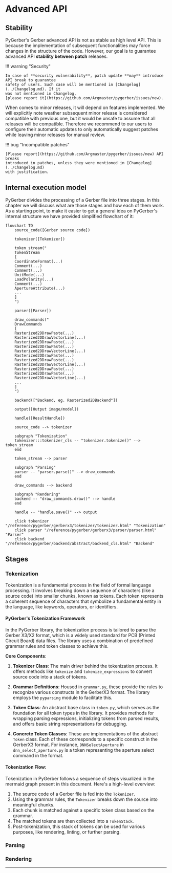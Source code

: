 # Advanced API

## Stability

PyGerber's Gerber advanced API is not as stable as high level API. This is because the
implementation of subsequent functionalities may force changes in the structure of the
code. However, our goal is to guarantee advanced API **stability between patch**
releases.

!!! warning "Security"

    In case of **security vulnerability**, patch update **may** introduce API break to guarantee
    safety of users. Such case will be mentioned in [Changelog](../Changelog.md). If it
    was not mentioned in Changelog,
    [please report it](https://github.com/Argmaster/pygerber/issues/new).

When comes to minor releases, it will depend on features implemented. We will explicitly
note weather subsequent minor release is considered compatible with previous one, but it
would be unsafe to assume that all releases will be compatible. Therefore we recommend
to our users to configure their automatic updates to only automatically suggest patches
while leaving minor releases for manual review.

!!! bug "Incompatible patches"

    [Please report](https://github.com/Argmaster/pygerber/issues/new) API breaks
    introduced in patches, unless they were mentioned in [Changelog](../Changelog.md)
    with justification.

## Internal execution model

PyGerber divides the processing of a Gerber file into three stages. In this chapter we
will discuss what are those stages and how each of them work. As a starting point, to
make it easier to get a general idea on PyGerber's internal structure we have provided
simplified flowchart of it:

```mermaid
flowchart TD
    source_code([Gerber source code])

    tokenizer([Tokenizer])

    token_stream("
    TokenStream
    [
    CoordinateFormat(...)
    Comment(...)
    Comment(...)
    UnitMode(...)
    LoadPolarity(...)
    Comment(...)
    ApertureAttribute(...)
    ...
    ]
    ")

    parser([Parser])

    draw_commands("
    DrawCommands
    [
    Rasterized2DDrawPaste(...)
    Rasterized2DDrawVectorLine(...)
    Rasterized2DDrawPaste(...)
    Rasterized2DDrawPaste(...)
    Rasterized2DDrawVectorLine(...)
    Rasterized2DDrawPaste(...)
    Rasterized2DDrawPaste(...)
    Rasterized2DDrawVectorLine(...)
    Rasterized2DDrawPaste(...)
    Rasterized2DDrawPaste(...)
    Rasterized2DDrawVectorLine(...)
    ...
    ]
    ")

    backend(["Backend, eg. Rasterized2DBackend"])

    output([Output image/model])

    handle([ResultHandle])

    source_code --> tokenizer

    subgraph "Tokenization"
    tokenizer:::tokenizer_cls -- "tokenizer.tokenize()" --> token_stream
    end

    token_stream --> parser

    subgraph "Parsing"
    parser -- "parser.parse()" --> draw_commands
    end

    draw_commands --> backend

    subgraph "Rendering"
    backend -- "draw_commands.draw()" --> handle
    end

    handle -- "handle.save()" --> output

    click tokenizer "/reference/pygerber/gerberx3/tokenizer/tokenizer.html" "Tokenization"
    click parser "/reference/pygerber/gerberx3/parser/parser.html" "Parser"
    click backend "/reference/pygerber/backend/abstract/backend_cls.html" "Backend"
```

## Stages

### Tokenization

Tokenization is a fundamental process in the field of formal language processing. It
involves breaking down a sequence of characters (like a source code) into smaller
chunks, known as tokens. Each token represents a coherent sequence of characters that
symbolize a fundamental entity in the language, like keywords, operators, or
identifiers.

#### PyGerber's Tokenization Framework

In the PyGerber library, the tokenization process is tailored to parse the Gerber X3/X2
format, which is a widely used standard for PCB (Printed Circuit Board) data files. The
library uses a combination of predefined grammar rules and token classes to achieve
this.

**Core Components**:

1. **Tokenizer Class**: The main driver behind the tokenization process. It offers
   methods like `tokenize` and `tokenize_expressions` to convert source code into a
   stack of tokens.

2. **Grammar Definitions**: Housed in `grammar.py`, these provide the rules to recognize
   various constructs in the GerberX3 format. The library employs the `pyparsing` module
   to facilitate this.

3. **Token Class**: An abstract base class in `token.py`, which serves as the foundation
   for all token types in the library. It provides methods for wrapping parsing
   expressions, initializing tokens from parsed results, and offers basic string
   representations for debugging.

4. **Concrete Token Classes**: These are implementations of the abstract `Token` class.
   Each of these corresponds to a specific construct in the GerberX3 format. For
   instance, `DNNSelectAperture` in `dnn_select_aperture.py` is a token representing the
   aperture select command in the format.

#### Tokenization Flow:

Tokenization in PyGerber follows a sequence of steps visualized in the mermaid graph
present in this document. Here's a high-level overview:

1. The source code of a Gerber file is fed into the `Tokenizer`.
2. Using the grammar rules, the `Tokenizer` breaks down the source into meaningful
   chunks.
3. Each chunk is matched against a specific token class based on the grammar.
4. The matched tokens are then collected into a `TokenStack`.
5. Post-tokenization, this stack of tokens can be used for various purposes, like
   rendering, linting, or further parsing.

### Parsing

### Rendering

---
